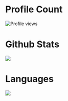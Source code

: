 
# Profile Count
![Profile views](https://komarev.com/ghpvc/?username=vonypeto&color=blueviolet) 

# Github Stats
<img align="center" src="https://github-readme-stats.vercel.app/api?username=vonypeto&show_icons=true&theme=radical"> 

# Languages 

<img align="center" src="https://github-readme-stats.vercel.app/api/top-langs/?username=vonypeto&layout=compact&theme=radical">
